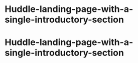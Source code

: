 # Huddle-landing-page-with-a-single-introductory-section
# Huddle-landing-page-with-a-single-introductory-section
